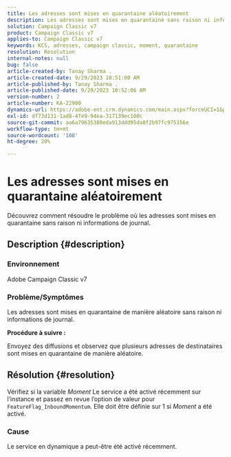 ```yaml
---
title: Les adresses sont mises en quarantaine aléatoirement
description: Les adresses sont mises en quarantaine sans raison ni informations de journal.
solution: Campaign Classic v7
product: Campaign Classic v7
applies-to: Campaign Classic v7
keywords: KCS, adresses, campaign classic, moment, quarantaine
resolution: Resolution
internal-notes: null
bug: false
article-created-by: Tanay Sharma .
article-created-date: 9/29/2023 10:51:00 AM
article-published-by: Tanay Sharma .
article-published-date: 9/29/2023 10:52:06 AM
version-number: 2
article-number: KA-22900
dynamics-url: https://adobe-ent.crm.dynamics.com/main.aspx?forceUCI=1&pagetype=entityrecord&etn=knowledgearticle&id=4cd8bb0f-b65e-ee11-be6f-6045bd0065f9
exl-id: df73d131-1ad8-4fe9-94ea-317139ec100c
source-git-commit: aa6a79635380eda913ddd95da0f2b97fc975356e
workflow-type: tm+mt
source-wordcount: '108'
ht-degree: 20%

---
```


# Les adresses sont mises en quarantaine aléatoirement


Découvrez comment résoudre le problème où les adresses sont mises en quarantaine sans raison ni informations de journal.

## Description {#description}


### Environnement

Adobe Campaign Classic v7



### Problème/Symptômes

Les adresses sont mises en quarantaine de manière aléatoire sans raison ni informations de journal.



<b>Procédure à suivre :</b>

Envoyez des diffusions et observez que plusieurs adresses de destinataires sont mises en quarantaine de manière aléatoire.


## Résolution {#resolution}


Vérifiez si la variable *Moment* Le service a été activé récemment sur l’instance et passez en revue l’option de valeur pour `FeatureFlag_InboundMomentum`. Elle doit être définie sur 1 si *Moment* a été activé.

### Cause

Le service en dynamique a peut-être été activé récemment.
